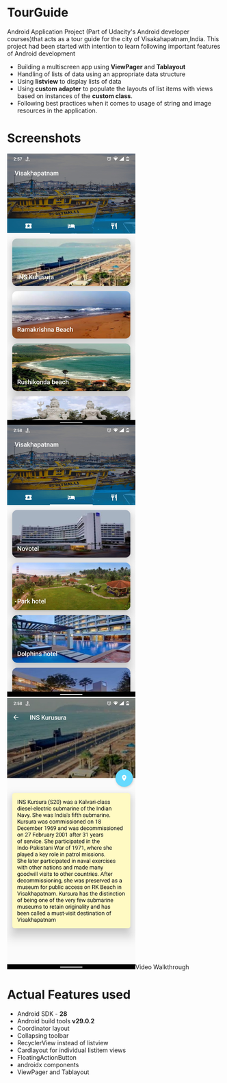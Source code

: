 # TourGuide
Android Application Project (Part of Udacity's Android developer courses)that acts as a tour guide for the city of Visakahapatnam,India.
This project had been started with intention to learn following important features of Android development

* Building a multiscreen app using **ViewPager** and **Tablayout** 
* Handling of lists of data using an appropriate data structure
* Using **listview** to display lists of data
* Using **custom adapter** to populate the layouts of list items with views based on instances of the **custom class**.
* Following best practices when it comes to usage of string and image resources in the application.

# Screenshots

<img src="/Screenshots/MainScree_tab_1.jpg" width="300" align="left"> 
<img src="/Screenshots/MainScreen_tab_2.jpg" width="300" align="right>

<img src="/Screenshots/MainScreen_tab_3.jpg" width="300" align="left">
<img src="/Screenshots/Detail_screen.jpg" width="300" align="right>


# Video Walkthrough




# Actual Features used

* Android SDK - **28**
* Android build tools **v29.0.2**
* Coordinator layout
* Collapsing toolbar
* RecyclerView instead of listview
* Cardlayout for individual listitem views
* FloatingActionButton
* androidx components
* ViewPager and Tablayout


